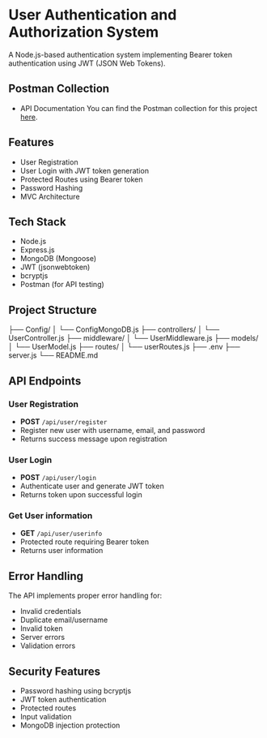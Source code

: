# User Authentication and Authorization System

A Node.js-based authentication system implementing Bearer token authentication using JWT (JSON Web Tokens).

## Postman Collection

- API Documentation
  You can find the Postman collection for this project [here](https://documenter.getpostman.com/view/33765519/2sAYBd6nL9).

## Features

- User Registration
- User Login with JWT token generation
- Protected Routes using Bearer token
- Password Hashing
- MVC Architecture

## Tech Stack

- Node.js
- Express.js
- MongoDB (Mongoose)
- JWT (jsonwebtoken)
- bcryptjs
- Postman (for API testing)

## Project Structure

├── Config/
│ └── ConfigMongoDB.js
├── controllers/
│ └── UserController.js
├── middleware/
│ └── UserMiddleware.js
├── models/
│ └── UserModel.js
├── routes/
│ └── userRoutes.js
├── .env
├── server.js
└── README.md

## API Endpoints

### User Registration

- **POST** `/api/user/register`
- Register new user with username, email, and password
- Returns success message upon registration

### User Login

- **POST** `/api/user/login`
- Authenticate user and generate JWT token
- Returns token upon successful login

### Get User information

- **GET** `/api/user/userinfo`
- Protected route requiring Bearer token
- Returns user information

## Error Handling

The API implements proper error handling for:

- Invalid credentials
- Duplicate email/username
- Invalid token
- Server errors
- Validation errors

## Security Features

- Password hashing using bcryptjs
- JWT token authentication
- Protected routes
- Input validation
- MongoDB injection protection
